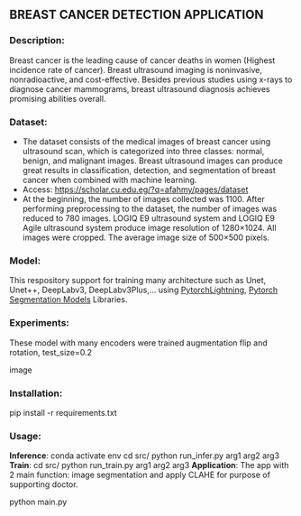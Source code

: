## BREAST CANCER DETECTION APPLICATION
### Description:
Breast cancer is the leading cause of cancer deaths in women (Highest incidence rate of cancer).
Breast ultrasound imaging is noninvasive, nonradioactive, and cost-effective. 
Besides previous studies using x-rays to diagnose cancer mammograms, breast ultrasound diagnosis achieves promising abilities overall.
### Dataset:
- The dataset consists of the medical images of breast cancer using ultrasound scan, which is categorized into three classes: normal, benign, and malignant images.
Breast ultrasound images can produce great results in classification, detection, and segmentation of breast cancer when combined with machine learning.
- Access: https://scholar.cu.edu.eg/?q=afahmy/pages/dataset
- At the beginning, the number of images collected was 1100. After performing preprocessing to the dataset, the number of images was reduced to 780 images.
LOGIQ E9 ultrasound system and LOGIQ E9 Agile ultrasound system produce image resolution of 1280×1024. All images were cropped. The average image size of 500×500 pixels.

### Model: 
This respository support for training many architecture such as Unet, Unet++, DeepLabv3, DeepLabv3Plus,... using [PytorchLightning](https://lightning.ai/docs/pytorch/stable/), [Pytorch Segmentation Models](https://github.com/qubvel-org/segmentation_models.pytorch) Libraries.


### Experiments:
These model with many encoders were trained augmentation flip and rotation, test_size=0.2

image

### Installation:
pip install -r requirements.txt
### Usage:
**Inference**:
conda activate env
cd src/
python run_infer.py arg1 arg2 arg3
**Train**:
cd src/
python run_train.py arg1 arg2 arg3
**Application**:
The app with 2 main function: image segmentation and apply CLAHE for purpose of supporting doctor.
 
python main.py
